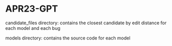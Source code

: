 # APR23-GPT

candidate_files directory: contains the closest candidate by edit distance for each model and each bug

models directory: contains the source code for each model
